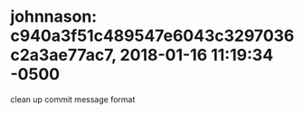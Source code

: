 # johnnason: c940a3f51c489547e6043c3297036c2a3ae77ac7, 2018-01-16 11:19:34 -0500

clean up commit message format


